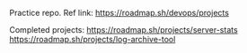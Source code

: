 Practice repo. Ref link: 
https://roadmap.sh/devops/projects

Completed projects:
  https://roadmap.sh/projects/server-stats
  https://roadmap.sh/projects/log-archive-tool
